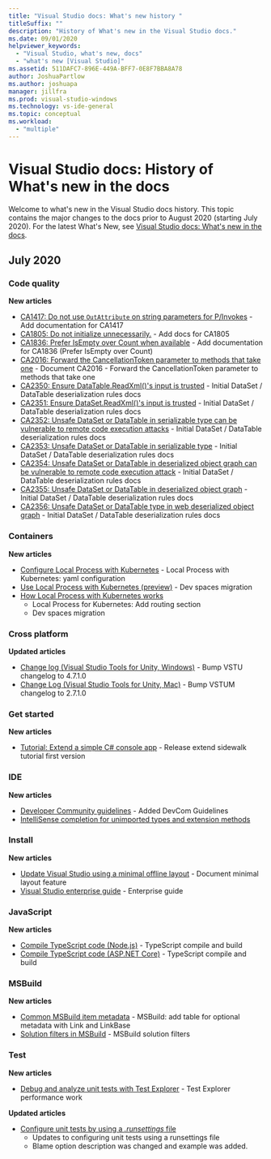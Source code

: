 ```yaml
---
title: "Visual Studio docs: What's new history "
titleSuffix: ""
description: "History of What's new in the Visual Studio docs."
ms.date: 09/01/2020
helpviewer_keywords:
  - "Visual Studio, what's new, docs"
  - "what's new [Visual Studio]"
ms.assetid: 511DAFC7-896E-449A-BFF7-0E8F7BBA8A78
author: JoshuaPartlow
ms.author: joshuapa
manager: jillfra
ms.prod: visual-studio-windows
ms.technology: vs-ide-general
ms.topic: conceptual
ms.workload:
  - "multiple"
---
```


# Visual Studio docs: History of What's new in the docs

Welcome to what's new in the Visual Studio docs history. This topic contains the major changes to the docs prior to August 2020 (starting July 2020). For the latest What's New, see [Visual Studio docs: What's new in the docs](whats-new-visual-studio-docs.md).

## July 2020
### Code quality

**New articles**

- [CA1417: Do not use `OutAttribute` on string parameters for P/Invokes](/visualstudio/code-quality/ca1417) - Add documentation for CA1417
- [CA1805: Do not initialize unnecessarily.](/visualstudio/code-quality/ca1805) - Add docs for CA1805
- [CA1836: Prefer IsEmpty over Count when available](/visualstudio/code-quality/ca1836) - Add documentation for CA1836 (Prefer IsEmpty over Count)
- [CA2016: Forward the CancellationToken parameter to methods that take one](/visualstudio/code-quality/ca2016) - Document CA2016 - Forward the CancellationToken parameter to methods that take one
- [CA2350: Ensure DataTable.ReadXml()'s input is trusted](/visualstudio/code-quality/ca2350) - Initial DataSet / DataTable deserialization rules docs
- [CA2351: Ensure DataSet.ReadXml()'s input is trusted](/visualstudio/code-quality/ca2351) - Initial DataSet / DataTable deserialization rules docs
- [CA2352: Unsafe DataSet or DataTable in serializable type can be vulnerable to remote code execution attacks](/visualstudio/code-quality/ca2352) - Initial DataSet / DataTable deserialization rules docs
- [CA2353: Unsafe DataSet or DataTable in serializable type](/visualstudio/code-quality/ca2353) - Initial DataSet / DataTable deserialization rules docs
- [CA2354: Unsafe DataSet or DataTable in deserialized object graph can be vulnerable to remote code execution attack](/visualstudio/code-quality/ca2354) - Initial DataSet / DataTable deserialization rules docs
- [CA2355: Unsafe DataSet or DataTable in deserialized object graph](/visualstudio/code-quality/ca2355) - Initial DataSet / DataTable deserialization rules docs
- [CA2356: Unsafe DataSet or DataTable type in web deserialized object graph](/visualstudio/code-quality/ca2356) - Initial DataSet / DataTable deserialization rules docs

### Containers

**New articles**

- [Configure Local Process with Kubernetes](/visualstudio/containers/configure-local-process-with-kubernetes) - Local Process with Kubernetes: yaml configuration
- [Use Local Process with Kubernetes (preview)](/visualstudio/containers/local-process-kubernetes) - Dev spaces migration
- [How Local Process with Kubernetes works](/visualstudio/containers/overview-local-process-kubernetes)
  - Local Process for Kubernetes: Add routing section
  - Dev spaces migration

### Cross platform

**Updated articles**

- [Change log (Visual Studio Tools for Unity, Windows)](/visualstudio/cross-platform/change-log-visual-studio-tools-for-unity) - Bump VSTU changelog to 4.7.1.0
- [Change Log (Visual Studio Tools for Unity, Mac)](/visualstudio/cross-platform/change-log-visual-studio-tools-for-unity-mac) - Bump VSTUM changelog to 2.7.1.0

### Get started

**New articles**

- [Tutorial: Extend a simple C# console app](/visualstudio/get-started/csharp/tutorial-console-part-2) - Release extend sidewalk tutorial first version

### IDE

**New articles**

- [Developer Community guidelines](/visualstudio/ide/developer-community-guidelines) - Added DevCom Guidelines
- [IntelliSense completion for unimported types and extension methods](/visualstudio/ide/reference/intellisense-completion-unimported-types-extension-methods)

### Install

**New articles**

- [Update Visual Studio using a minimal offline layout](/visualstudio/install/update-minimal-layout) - Document minimal layout feature
- [Visual Studio enterprise guide](/visualstudio/install/visual-studio-enterprise-guide) - Enterprise guide

### JavaScript

**New articles**

- [Compile TypeScript code (Node.js)](/visualstudio/javascript/compile-typescript-code-npm) - TypeScript compile and build
- [Compile TypeScript code (ASP.NET Core)](/visualstudio/javascript/compile-typescript-code-nuget) - TypeScript compile and build

### MSBuild

**New articles**

- [Common MSBuild item metadata](/visualstudio/msbuild/common-msbuild-item-metadata) - MSBuild: add table for optional metadata with Link and LinkBase
- [Solution filters in MSBuild](/visualstudio/msbuild/solution-filters) - MSBuild solution filters

### Test

**New articles**

- [Debug and analyze unit tests with Test Explorer](/visualstudio/test/debug-unit-tests-with-test-explorer) - Test Explorer performance work

**Updated articles**

- [Configure unit tests by using a *.runsettings* file](/visualstudio/test/configure-unit-tests-by-using-a-dot-runsettings-file)
  - Updates to configuring unit tests using a runsettings file
  - Blame option description was changed and example was added.
